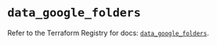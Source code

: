 # `data_google_folders`

Refer to the Terraform Registry for docs: [`data_google_folders`](https://registry.terraform.io/providers/hashicorp/google/5.23.0/docs/data-sources/folders).

